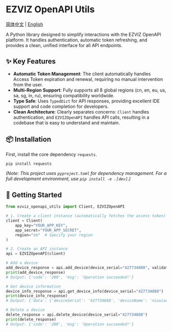 # EZVIZ OpenAPI Utils

[简体中文](README.zh-CN.md) | [English](README.md)

A Python library designed to simplify interactions with the EZVIZ OpenAPI platform. It handles authentication, automatic token refreshing, and provides a clean, unified interface for all API endpoints.

## ✨ Key Features

- **Automatic Token Management**: The client automatically handles Access Token expiration and renewal, requiring no manual intervention from the user.
- **Multi-Region Support**: Fully supports all 8 global regions (cn, en, eu, us, sa, sg, in, ru), ensuring compatibility worldwide.
- **Type Safe**: Uses `TypedDict` for API responses, providing excellent IDE support and code completion for developers.
- **Clean Architecture**: Clearly separates concerns: `Client` handles authentication, and `EZVIZOpenAPI` handles API calls, resulting in a codebase that is easy to understand and maintain.

## 📦 Installation

First, install the core dependency `requests`.

```bash
pip install requests
```

*(Note: This project uses `pyproject.toml` for dependency management. For a full development environment, use `pip install -e .[dev]`.)*

## 🚀 Getting Started

```python
from ezviz_openapi_utils import Client, EZVIZOpenAPI

# 1. Create a client instance (automatically fetches the access token)
client = Client(
    app_key="YOUR_APP_KEY",
    app_secret="YOUR_APP_SECRET",
    region="cn"  # Specify your region
)

# 2. Create an API instance
api = EZVIZOpenAPI(client)

# Add a device
add_device_response = api.add_device(device_serial="427734888", validate_code="ABCDEF")
print(add_device_response)
# Output: {'code': '200', 'msg': 'Operation succeeded!'}

# Get device information
device_info_response = api.get_device_info(device_serial="427734888")
print(device_info_response)
# Output: {'data': {'deviceSerial': '427734888', 'deviceName': 'niuxiaoge device', 'model': 'CS-C1-11WPFR', 'status': 0, 'defence': 1, 'isEncrypt': 0}, 'code': '200', 'msg': 'Operating succeeded!'}

# Delete a device
delete_response = api.delete_device(device_serial="427734888")
print(delete_response)
# Output: {'code': '200', 'msg': 'Operation succeeded!'}
```
